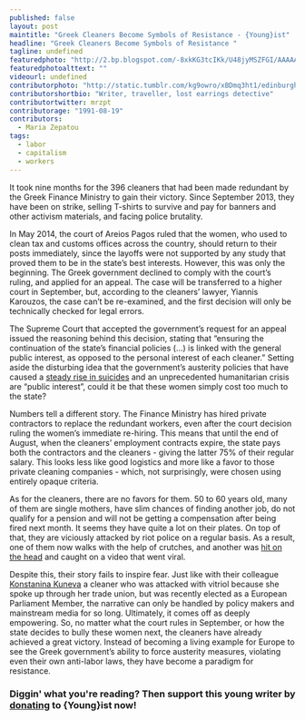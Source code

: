 ```yaml
---
published: false
layout: post
maintitle: "Greek Cleaners Become Symbols of Resistance - {Young}ist"
headline: "Greek Cleaners Become Symbols of Resistance "
tagline: undefined
featuredphoto: "http://2.bp.blogspot.com/-8xkKG3tcIKk/U48jyMSZFGI/AAAAAAAAE-U/kQLxzaXHs1c/s1600/10174809_714016018655409_2722718608965787676_n.jpg"
featuredphotoalttext: ""
videourl: undefined
contributorphoto: "http://static.tumblr.com/kg9owro/xBDmq3ht1/edinburgh_castle__59___1_.jpg"
contributorshortbio: "Writer, traveller, lost earrings detective"
contributortwitter: mrzpt
contributorage: "1991-08-19"
contributors: 
  - Maria Zepatou
tags: 
  - labor
  - capitalism
  - workers
---
```


It took nine months for the 396 cleaners that had been made redundant by the Greek Finance Ministry to gain their victory. Since September 2013, they have been on strike, selling T-shirts to survive and pay for banners and other activism materials, and facing police brutality. 

In May 2014, the court of Areios Pagos ruled that the women, who used to clean tax and customs offices across the country, should return to their posts immediately, since the layoffs were not supported by any study that proved them to be in the state’s best interests. However, this was only the beginning. The Greek government declined to comply with the court’s ruling, and applied for an appeal. The case will be transferred to a higher court in September, but, according to the cleaners’ lawyer, Yiannis Karouzos, the case can’t be re-examined, and the first decision will only be technically checked for legal errors.

The Supreme Court that accepted the government’s request for an appeal issued the reasoning behind this decision, stating that “ensuring the continuation of the state’s financial policies (...) is linked with the general public interest, as opposed to the personal interest of each cleaner.”  Setting aside the disturbing idea that the government’s austerity policies that have caused a [steady rise in suicides](http://www.theguardian.com/world/2014/apr/21/austerity-greece-male-suicides-spending-cuts/) and an unprecedented humanitarian crisis are “public interest”, could it be that these women simply cost too much to the state?

Numbers tell a different story. The Finance Ministry has hired private contractors to replace the redundant workers, even after the court decision ruling the women’s immediate re-hiring. This means that until the end of August, when the cleaners’ employment contracts expire, the state pays both the contractors and the cleaners - giving the latter 75% of their regular salary. This looks less like good logistics and more like a favor to those private cleaning companies - which, not surprisingly, were chosen using entirely opaque criteria.

As for the cleaners, there are no favors for them. 50 to 60 years old, many of them are single mothers, have slim chances of finding another job, do not qualify for a pension and will not be getting a compensation after being fired next month. It seems they have quite a lot on their plates. On top of that, they are viciously attacked by riot police on a regular basis. As a result, one of them now walks with the help of crutches, and another was [hit on the head](https://www.youtube.com/watch?v=MBFjsNxWbYU/) and caught on a video that went viral. 

Despite this, their story fails to inspire fear. Just like with their colleague [Konstanina Kuneva](http://youngist.org/media-representation-and-greek-women-in-crisis-four/#.U6NfzcaH9uZ/) a cleaner who was attacked with vitriol because she spoke up through her trade union, but was recently elected as a European Parliament Member, the narrative can only be handled by policy makers and mainstream media for so long. Ultimately, it comes off as deeply empowering. So, no matter what the court rules in September, or how the state decides to bully these women next, the cleaners have already achieved a great victory. Instead of becoming a living example for Europe to see the Greek government’s ability to force austerity measures, violating even their own anti-labor laws, they have become a paradigm for resistance.

<h3 class='donate-blurb'> Diggin' what you're reading? Then support this young writer by <a href='{{site.baseurl}}/donate'>donating</a> to {Young}ist now!</h3>